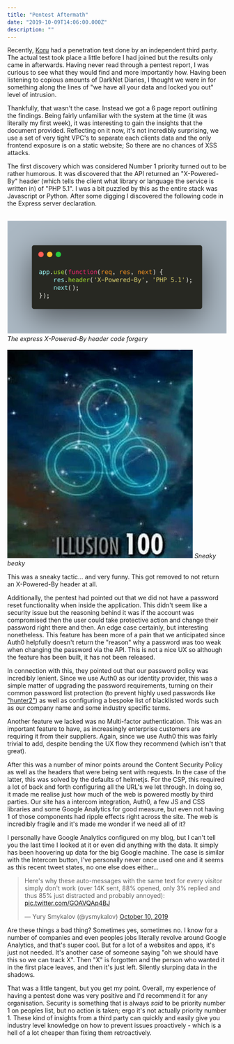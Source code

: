 ```yaml
---
title: "Pentest Aftermath"
date: "2019-10-09T14:06:00.000Z"
description: ""
---
```


Recently, [Koru](https://joinkoru.com) had a penetration test done by an independent third party. The actual test took place a little before I had joined but the results only came in afterwards. Having never read through a pentest report, I was curious to see what they would find and more importantly how. Having been listening to copious amounts of DarkNet Diaries, I thought we were in for something along the lines of "we have all your data and locked you out" level of intrusion.

Thankfully, that wasn't the case. Instead we got a 6 page report outlining the findings. Being fairly unfamiliar with the system at the time (it was literally my first week), it was interesting to gain the insights that the document provided.
Reflecting on it now, it's not incredibly surprising, we use a set of very tight VPC's to separate each clients data and the only frontend exposure is on a static website; So there are no chances of XSS attacks.

The first discovery which was considered Number 1 priority turned out to be rather humorous. It was discovered that the API returned an "X-Powered-By" header (which tells the client what library or language the service is written in) of "PHP 5.1".
I was a bit puzzled by this as the entire stack was Javascript or Python. After some digging I discovered the following code in the Express server declaration.

</br>

<div class="image">
	<img src="../../assets/images/header-code.png"/>
	<em>The express X-Powered-By header code forgery</em>
</div>

</br>

<div class="image">
	<img src="../../assets/images/illusion-100.jpeg"/>
	<em>Sneaky beaky</em>
</div>

This was a sneaky tactic... and very funny. This got removed to not return an X-Powered-By header at all.


Additionally, the pentest had pointed out that we did not have a password reset functionality when inside the application. This didn't seem like a security issue but the reasoning behind it was if the account was compromised then the user could take protective action and change their password right there and then. An edge case certainly, but interesting nonetheless.
This feature has been more of a pain that we anticipated since Auth0 helpfully doesn't return the "reason" why a password was too weak when changing the password via the API. This is not a nice UX so although the feature has been built, it has not been released.

In connection with this, they pointed out that our password policy was incredibly lenient. Since we use Auth0 as our identity provider, this was a simple matter of upgrading the password requirements, turning on their common password list protection (to prevent highly used passwords like ["hunter2"](http://bash.org/?244321)) as well as configuring a bespoke list of blacklisted words such as our company name and some industry specific terms.

Another feature we lacked was no Multi-factor authentication. This was an important feature to have, as increasingly enterprise customers are requiring it from their suppliers. Again, since we use Auth0 this was fairly trivial to add, despite bending the UX flow they recommend (which isn't that great).

After this was a number of minor points around the Content Security Policy as well as the headers that were being sent with requests. In the case of the latter, this was solved by the defaults of helmetjs. For the CSP, this required a lot of back and forth configuring all the URL's we let through. In doing so, it made me realise just how much of the web is powered mostly by third parties. Our site has a intercom integration, Auth0, a few JS and CSS libraries and some Google Analytics for good measure, but even not having 1 of those components had ripple effects right across the site. The web is incredibly fragile and it's made me wonder if we need all of it?

I personally have Google Analytics configured on my blog, but I can't tell you the last time I looked at it or even did anything with the data. It simply has been hoovering up data for the big Google machine. The case is similar with the Intercom button, I've personally never once used one and it seems as this recent tweet states, no one else does either...

<blockquote class="twitter-tweet"><p lang="en" dir="ltr">Here&#39;s why these auto-messages with the same text for every visitor simply don&#39;t work (over 14K sent, 88% opened, only 3% replied and thus 85% just distracted and probably annoyed): <a href="https://t.co/GOAVQAp4BJ">pic.twitter.com/GOAVQAp4BJ</a></p>&mdash; Yury Smykalov (@ysmykalov) <a href="https://twitter.com/ysmykalov/status/1182194935967211520?ref_src=twsrc%5Etfw">October 10, 2019</a></blockquote> <script async src="https://platform.twitter.com/widgets.js" charset="utf-8"></script>

Are these things a bad thing? Sometimes yes, sometimes no. I know for a number of companies and even peoples jobs literally revolve around Google Analytics, and that's super cool. But for a lot of a websites and apps, it's just not needed. It's another case of someone saying "oh we should have this so we can track X". Then "X" is forgotten and the person who wanted it in the first place leaves, and then it's just left. Silently slurping data in the shadows.

That was a little tangent, but you get my point. Overall, my experience of having a pentest done was very positive and I'd recommend it for any organisation. Security is something that is always _said_ to be priority number 1 on peoples list, but no action is taken; ergo it's not actually priority number 1. These kind of insights from a third party can quickly and easily give you industry level knowledge on how to prevent issues proactively - which is a hell of a lot cheaper than fixing them retroactively.
